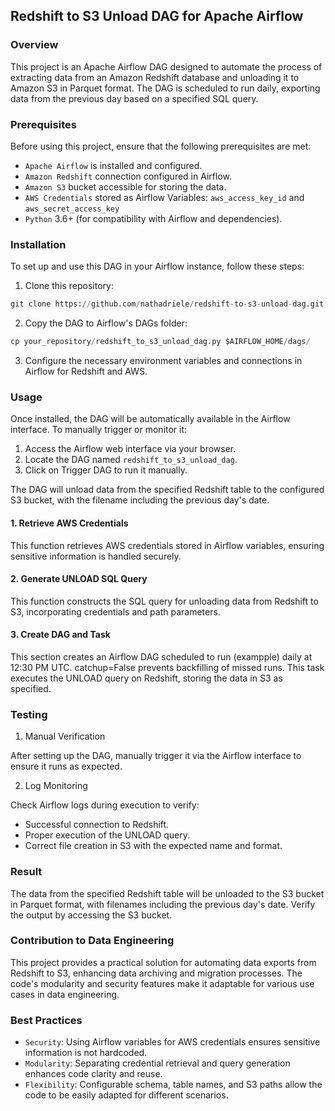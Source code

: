 ## Redshift to S3 Unload DAG for Apache Airflow

### Overview

This project is an Apache Airflow DAG designed to automate the process of extracting data from an Amazon Redshift database and unloading it to Amazon S3 in Parquet format. The DAG is scheduled to run daily, exporting data from the previous day based on a specified SQL query.

### Prerequisites

Before using this project, ensure that the following prerequisites are met:

- `Apache Airflow` is installed and configured.
- `Amazon Redshift` connection configured in Airflow.
- `Amazon S3` bucket accessible for storing the data.
- `AWS Credentials` stored as Airflow Variables: `aws_access_key_id` and `aws_secret_access_key`
- `Python` 3.6+ (for compatibility with Airflow and dependencies).

### Installation

To set up and use this DAG in your Airflow instance, follow these steps:

1. Clone this repository:

```py
git clone https://github.com/nathadriele/redshift-to-s3-unload-dag.git
```

2. Copy the DAG to Airflow's DAGs folder:

```py
cp your_repository/redshift_to_s3_unload_dag.py $AIRFLOW_HOME/dags/
```

3. Configure the necessary environment variables and connections in Airflow for Redshift and AWS.

### Usage

Once installed, the DAG will be automatically available in the Airflow interface. To manually trigger or monitor it:

1. Access the Airflow web interface via your browser.
2. Locate the DAG named `redshift_to_s3_unload_dag`.
3. Click on Trigger DAG to run it manually.

The DAG will unload data from the specified Redshift table to the configured S3 bucket, with the filename including the previous day's date.

#### 1. Retrieve AWS Credentials

This function retrieves AWS credentials stored in Airflow variables, ensuring sensitive information is handled securely.

#### 2. Generate UNLOAD SQL Query

This function constructs the SQL query for unloading data from Redshift to S3, incorporating credentials and path parameters.

#### 3. Create DAG and Task

This section creates an Airflow DAG scheduled to run (exampple) daily at 12:30 PM UTC. catchup=False prevents backfilling of missed runs. This task executes the UNLOAD query on Redshift, storing the data in S3 as specified.

### Testing

1. Manual Verification

After setting up the DAG, manually trigger it via the Airflow interface to ensure it runs as expected.

2. Log Monitoring

Check Airflow logs during execution to verify:

- Successful connection to Redshift.
- Proper execution of the UNLOAD query.
- Correct file creation in S3 with the expected name and format.

### Result

The data from the specified Redshift table will be unloaded to the S3 bucket in Parquet format, with filenames including the previous day's date. Verify the output by accessing the S3 bucket.

### Contribution to Data Engineering

This project provides a practical solution for automating data exports from Redshift to S3, enhancing data archiving and migration processes. The code's modularity and security features make it adaptable for various use cases in data engineering.

### Best Practices

- `Security`: Using Airflow variables for AWS credentials ensures sensitive information is not hardcoded.
- `Modularity`: Separating credential retrieval and query generation enhances code clarity and reuse.
- `Flexibility`: Configurable schema, table names, and S3 paths allow the code to be easily adapted for different scenarios.
